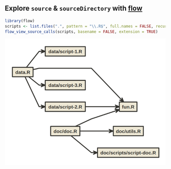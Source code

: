 
<!-- README.md is generated from README.Rmd. Please edit that file -->

## Explore `source` & `sourceDirectory` with [flow](https://github.com/moodymudskipper/flow)

``` r
library(flow)
scripts <- list.files(".", pattern = "\\.R$", full.names = FALSE, recursive = TRUE)
flow_view_source_calls(scripts, basename = FALSE, extension = TRUE)
```

![](figures/flow-cran.png)
